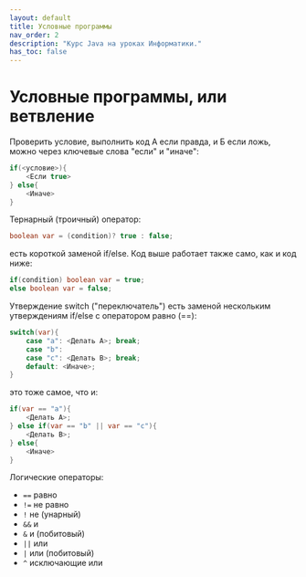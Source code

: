 ```yaml
---
layout: default
title: Условные программы
nav_order: 2
description: "Курс Java на уроках Информатики."
has_toc: false
---
```


# Условные программы, или ветвление

Проверить условие, выполнить код А если правда, и Б если ложь, можно через ключевые слова "если" и "иначе":

```java
if(<условие>){
    <Если true>
} else{
    <Иначе>
}
```

Тернарный (троичный) оператор:

```java
boolean var = (condition)? true : false;
```
есть короткой заменой if/else. Код выше работает также само, как и код ниже:

```java
if(condition) boolean var = true;
else boolean var = false;
```

Утверждение switch ("переключатель") есть заменой нескольким утверждениям if/else с оператором равно (==):

```java
switch(var){
    case "a": <Делать А>; break;
    case "b":
    case "c": <Делать B>; break;
    default: <Иначе>;
}
```
это тоже самое, что и:

```java
if(var == "a"){
    <Делать А>;
} else if(var == "b" || var == "c"){
    <Делать B>;
} else{
    <Иначе>
}
```

Логические операторы:

- `==` равно
- `!=` не равно
- `!` не (унарный)
- `&&` и
- `&` и (побитовый)
- `||` или
- `|` или (побитовый)
- `^` исключающие или
